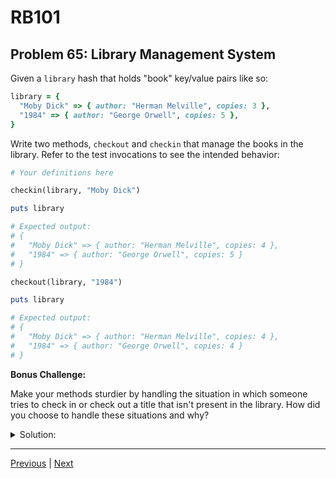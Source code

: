 # RB101
## Problem 65: Library Management System

Given a `library` hash that holds "book" key/value pairs like so:

```ruby
library = {
  "Moby Dick" => { author: "Herman Melville", copies: 3 },
  "1984" => { author: "George Orwell", copies: 5 },
}
```

Write two methods, `checkout` and `checkin` that manage the books in the library. Refer to the test invocations to see the intended behavior:

```ruby
# Your definitions here

checkin(library, "Moby Dick")

puts library

# Expected output:
# {
#   "Moby Dick" => { author: "Herman Melville", copies: 4 },
#   "1984" => { author: "George Orwell", copies: 5 }
# }

checkout(library, "1984")

puts library

# Expected output:
# {
#   "Moby Dick" => { author: "Herman Melville", copies: 4 },
#   "1984" => { author: "George Orwell", copies: 4 }
# }
```

**Bonus Challenge:**

Make your methods sturdier by handling the situation in which someone tries to check in or check out a title that isn't present in the library. How did you choose to handle these situations and why?

<details>
<summary>Solution:</summary>

**Basic solution:**
```ruby
def checkin(library, book)
  library[book][:copies] += 1
end

def checkout(library, book)
  library[book][:copies] -= 1
end

# Test:
library = {
  "Moby Dick" => { author: "Herman Melville", copies: 3 },
  "1984" => { author: "George Orwell", copies: 5 },
}

checkin(library, "Moby Dick")
p library  # => {"Moby Dick"=>{:author=>"Herman Melville", :copies=>4}, "1984"=>{:author=>"George Orwell", :copies=>5}}

checkout(library, "1984")
p library  # => {"Moby Dick"=>{:author=>"Herman Melville", :copies=>4}, "1984"=>{:author=>"George Orwell", :copies=>4}}
```

**Bonus Challenge - Robust solution:**
```ruby
def checkin(library, book)
  if library.key?(book)
    library[book][:copies] += 1
  else
    puts "Error: '#{book}' is not in the library catalog."
  end
end

def checkout(library, book)
  if library.key?(book)
    if library[book][:copies] > 0
      library[book][:copies] -= 1
    else
      puts "Error: No copies of '#{book}' are currently available."
    end
  else
    puts "Error: '#{book}' is not in the library catalog."
  end
end

# Test with error handling:
library = {
  "Moby Dick" => { author: "Herman Melville", copies: 0 },
  "1984" => { author: "George Orwell", copies: 5 },
}

checkout(library, "Moby Dick")
# => Error: No copies of 'Moby Dick' are currently available.

checkout(library, "The Great Gatsby")
# => Error: 'The Great Gatsby' is not in the library catalog.

checkin(library, "The Great Gatsby")
# => Error: 'The Great Gatsby' is not in the library catalog.
```

**Alternative with return values:**
```ruby
def checkin(library, book)
  return false unless library.key?(book)
  library[book][:copies] += 1
  true
end

def checkout(library, book)
  return false unless library.key?(book)
  return false if library[book][:copies] == 0
  library[book][:copies] -= 1
  true
end

# Use return values:
success = checkout(library, "1984")
if success
  puts "Checked out successfully!"
else
  puts "Checkout failed."
end
```

**Design decisions:**

1. **Printing error messages**: Good for immediate user feedback, but makes testing harder
2. **Returning boolean**: Better for programmatic use, allows caller to decide how to handle errors
3. **Raising exceptions**: More Ruby-idiomatic for error conditions

```ruby
def checkout(library, book)
  raise "Book not found" unless library.key?(book)
  raise "No copies available" if library[book][:copies] == 0
  library[book][:copies] -= 1
end
```

**Why working with nested collections matters:**
```ruby
# We're accessing nested data:
library[book]         # Accesses the hash at this key
library[book][:copies]  # Accesses the value at :copies in that nested hash
library[book][:copies] += 1  # Mutates the nested hash
```

</details>

---

[Previous](64.md) | [Next](66.md)

